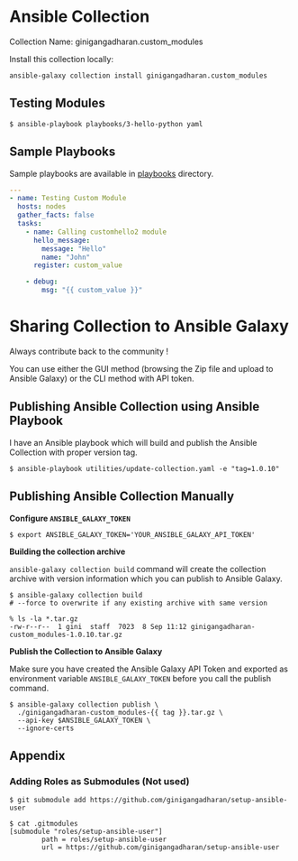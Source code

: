 # Ansible Collection

Collection Name: ginigangadharan.custom_modules

Install this collection locally:

```shell
ansible-galaxy collection install ginigangadharan.custom_modules
```

## Testing Modules

```shell
$ ansible-playbook playbooks/3-hello-python yaml
```
## Sample Playbooks

Sample playbooks are available in [playbooks](playbooks) directory.

```yaml
---
- name: Testing Custom Module
  hosts: nodes
  gather_facts: false
  tasks:
    - name: Calling customhello2 module
      hello_message:
        message: "Hello"
        name: "John"
      register: custom_value

    - debug:
        msg: "{{ custom_value }}"
```
# Sharing Collection to Ansible Galaxy

Always contribute back to the community !

You can use either the GUI method (browsing the Zip file and upload to Ansible Galaxy) or the CLI method with API token. 

## Publishing Ansible Collection using Ansible Playbook

I have an Ansible playbook which will build and publish the Ansible Collection with proper version tag. 

```shell
$ ansible-playbook utilities/update-collection.yaml -e "tag=1.0.10"
```

## Publishing Ansible Collection Manually

**Configure `ANSIBLE_GALAXY_TOKEN`**

```shell
$ export ANSIBLE_GALAXY_TOKEN='YOUR_ANSIBLE_GALAXY_API_TOKEN'
```

**Building the collection archive**

`ansible-galaxy collection build` command will create the collection archive with version information which you can publish to Ansible Galaxy.

```shell
$ ansible-galaxy collection build
# --force to overwrite if any existing archive with same version 

% ls -la *.tar.gz
-rw-r--r--  1 gini  staff  7023  8 Sep 11:12 ginigangadharan-custom_modules-1.0.10.tar.gz
```

**Publish the Collection to Ansible Galaxy**

Make sure you have created the Ansible Galaxy API Token and exported as environment variable `ANSIBLE_GALAXY_TOKEN` before you call the publish command.

```shell
$ ansible-galaxy collection publish \
  ./ginigangadharan-custom_modules-{{ tag }}.tar.gz \
  --api-key $ANSIBLE_GALAXY_TOKEN \
  --ignore-certs
```

## Appendix

### Adding Roles as Submodules (Not used)

```shell
$ git submodule add https://github.com/ginigangadharan/setup-ansible-user

$ cat .gitmodules 
[submodule "roles/setup-ansible-user"]
        path = roles/setup-ansible-user
        url = https://github.com/ginigangadharan/setup-ansible-user
```